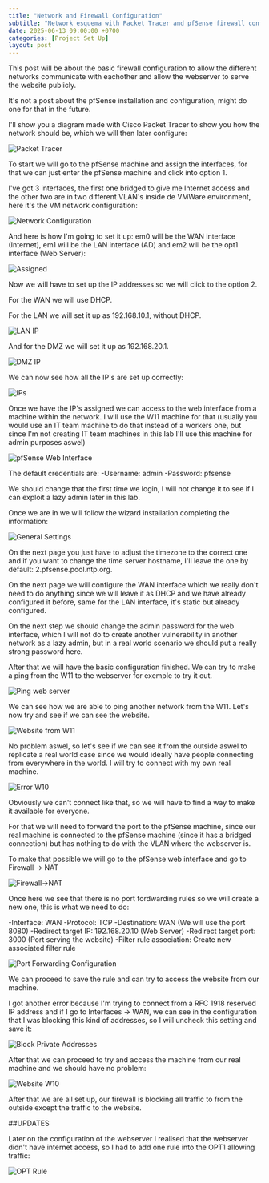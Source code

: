 ```yaml
---
title: "Network and Firewall Configuration"
subtitle: "Network esquema with Packet Tracer and pfSense firewall configuration"
date: 2025-06-13 09:00:00 +0700
categories: [Project Set Up]
layout: post
---
```


This post will be about the basic firewall configuration to allow the different networks communicate with eachother and allow the webserver to serve the website publicly.

It's not a post about the pfSense installation and configuration, might do one for that in the future.

I'll show you a diagram made with Cisco Packet Tracer to show you how the network should be, which we will then later configure:

![Packet Tracer](/assets/images/packettracer.PNG)

To start we will go to the pfSense machine and assign the interfaces, for that we can just enter the pfSense machine and click into option 1.

I've got 3 interfaces, the first one bridged to give me Internet access and the other two are in two different VLAN's inside de VMWare environment, here it's the VM network configuration:

![Network Configuration](/assets/images/vm_config.PNG)

And here is how I'm going to set it up: em0 will be the WAN interface (Internet), em1 will be the LAN interface (AD) and em2 will be the opt1 interface (Web Server):

![Assigned](/assets/images/assign.PNG)

Now we will have to set up the IP addresses so we will click to the option 2.

For the WAN we will use DHCP.

For the LAN we will set it up as 192.168.10.1, without DHCP.

![LAN IP](/assets/images/LAN-IP.PNG)

And for the DMZ we will set it up as 192.168.20.1.

![DMZ IP](/assets/images/DMZ%20IP.PNG)

We can now see how all the IP's are set up correctly:

![IPs](/assets/images/ips.PNG)

Once we have the IP's assigned we can access to the web interface from a machine within the network. I will use the W11 machine for that (usually you would use an IT team machine to do that instead of a workers one, but since I'm not creating IT team machines in this lab I'll use this machine for admin purposes aswel)

![pfSense Web Interface](/assets/images/web_interface.PNG)

The default credentials are:
    -Username: admin
    -Password: pfsense

We should change that the first time we login, I will not change it to see if I can exploit a lazy admin later in this lab.

Once we are in we will follow the wizard installation completing the information:

![General Settings](/assets/images/general_settings.PNG)

On the next page you just have to adjust the timezone to the correct one and if you want to change the time server hostname, I'll leave the one by default: 2.pfsense.pool.ntp.org.

On the next page we will configure the WAN interface which we really don't need to do anything since we will leave it as DHCP and we have already configured it before, same for the LAN interface, it's static but already configured.

On the next step we should change the admin password for the web interface, which I will not do to create another vulnerability in another network as a lazy admin, but in a real world scenario we should put a really strong password here.

After that we will have the basic configuration finished. We can try to make a ping from the W11 to the webserver for exemple to try it out.

![Ping web server](/assets/images/ping_webserver.PNG)

We can see how we are able to ping another network from the W11. Let's now try and see if we can see the website.

![Website from W11](/assets/images/website_w11.PNG)

No problem aswel, so let's see if we can see it from the outside aswel to replicate a real world case since we would ideally have people connecting from everywhere in the world. I will try to connect with my own real machine.

![Error W10](/assets/images/error_w10.PNG)

Obviously we can't connect like that, so we will have to find a way to make it available for everyone.

For that we will need to forward the port to the pfSense machine, since our real machine is connected to the pfSense machine (since it has a bridged connection) but has nothing to do with the VLAN where the webserver is.

To make that possible we will go to the pfSense web interface and go to Firewall -> NAT

![Firewall->NAT](/assets/images/firewall_nat.PNG)

Once here we see that there is no port fordwarding rules so we will create a new one, this is what we need to do:

-Interface: WAN
-Protocol: TCP
-Destination: WAN (We will use the port 8080)
-Redirect target IP: 192.168.20.10 (Web Server)
-Redirect target port: 3000 (Port serving the website)
-Filter rule association: Create new associated filter rule

![Port Forwarding Configuration](/assets/images/port_config.PNG)

We can proceed to save the rule and can try to access the website from our machine.

I got another error because I'm trying to connect from a RFC 1918 reserved IP address and if I go to Interfaces -> WAN, we can see in the configuration that I was blocking this kind of addresses, so I will uncheck this setting and save it:

![Block Private Addresses](/assets/images/block_private_address.PNG)

After that we can proceed to try and access the machine from our real machine and we should have no problem:

![Website W10](/assets/images/juiceshop_W10.PNG)

After that we are all set up, our firewall is blocking all traffic to from the outside except the traffic to the website.


##UPDATES

Later on the configuration of the webserver I realised that the webserver didn't have internet access, so I had to add one rule into the OPT1 allowing traffic:

![OPT Rule](/assets/images/opt1-rule.PNG)
